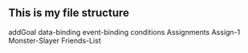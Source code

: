 ## This is my file structure

addGoal
data-binding
event-binding
conditions
Assignments
Assign-1
Monster-Slayer
Friends-List
